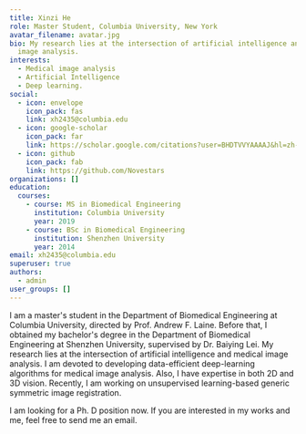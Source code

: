 ```yaml
---
title: Xinzi He
role: Master Student, Columbia University, New York
avatar_filename: avatar.jpg
bio: My research lies at the intersection of artificial intelligence and medical
  image analysis.
interests:
  - Medical image analysis
  - Artificial Intelligence
  - Deep learning.
social:
  - icon: envelope
    icon_pack: fas
    link: xh2435@columbia.edu
  - icon: google-scholar
    icon_pack: far
    link: https://scholar.google.com/citations?user=BHDTVVYAAAAJ&hl=zh-CN
  - icon: github
    icon_pack: fab
    link: https://github.com/Novestars
organizations: []
education:
  courses:
    - course: MS in Biomedical Engineering
      institution: Columbia University
      year: 2019
    - course: BSc in Biomedical Engineering
      institution: Shenzhen University
      year: 2014
email: xh2435@columbia.edu
superuser: true
authors:
  - admin
user_groups: []
---
```

I am a master's student in the Department of Biomedical Engineering at Columbia University, directed by Prof. Andrew F. Laine. Before that, I obtained my bachelor's degree in the Department of Biomedical Engineering at Shenzhen University,  supervised by Dr. Baiying Lei. My research lies at the intersection of artificial intelligence and medical image analysis. I am devoted to developing data-efficient deep-learning algorithms for medical image analysis. Also, I have expertise in both 2D and 3D vision. Recently, I am working on unsupervised learning-based generic symmetric image registration. 

I am looking for a Ph. D position now. If you are interested in my works and me, feel free to send me an email.
